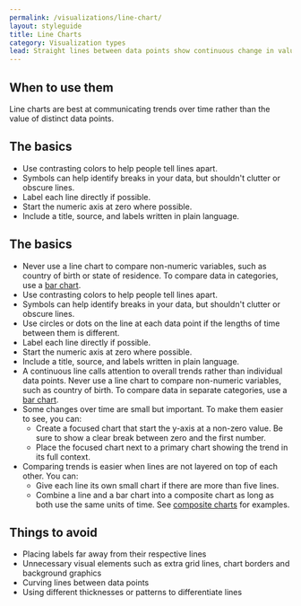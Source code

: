 ```yaml
---
permalink: /visualizations/line-chart/
layout: styleguide
title: Line Charts
category: Visualization types
lead: Straight lines between data points show continuous change in value, usually over time.
---
```


## When to use them
Line charts are best at communicating trends over time rather than the value of distinct data points. 

## The basics
- Use contrasting colors to help people tell lines apart.
- Symbols can help identify breaks in your data, but shouldn't clutter or obscure lines.
- Label each line directly if possible.  
- Start the numeric axis at zero where possible.
- Include a title, source, and labels written in plain language.

## The basics
- Never use a line chart to compare non-numeric variables, such as country of birth or state of residence. To compare data in categories, use a [bar chart]().
- Use contrasting colors to help people tell lines apart.
- Symbols can help identify breaks in your data, but shouldn't clutter or obscure lines.  
- Use circles or dots on the line at each data point if the lengths of time between them is different.
- Label each line directly if possible.  
- Start the numeric axis at zero where possible.
- Include a title, source, and labels written in plain language. 
- A continuous line calls attention to overall trends rather than individual data points. Never use a line chart to compare non-numeric variables, such as country of birth. To compare data in separate categories, use a [bar chart]().
- Some changes over time are small but important. To make them easier to see, you can: 
  - Create a focused chart that start the y-axis at a non-zero value. Be sure to show a clear break between zero and the first number. 
  - Place the focused chart next to a primary chart showing the trend in its full context.
- Comparing trends is easier when lines are not layered on top of each other. You can:
  - Give each line its own small chart if there are more than five lines.
  - Combine a line and a bar chart into a composite chart as long as both use the same units of time. See [composite charts]() for examples. 

## Things to avoid
- Placing labels far away from their respective lines
- Unnecessary visual elements such as extra grid lines, chart borders and background graphics
- Curving lines between data points
- Using different thicknesses or patterns to differentiate lines